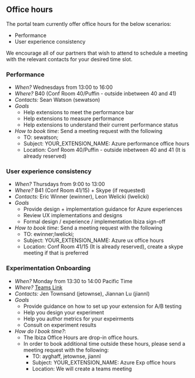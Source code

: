 <a name="office-hours"></a>
## Office hours

The portal team currently offer office hours for the below scenarios:

- Performance
- User experience consistency

We encourage all of our partners that wish to attend to schedule a meeting with the relevant contacts for your desired time slot.

<a name="office-hours-performance"></a>
### Performance

- *When?*  Wednesdays from 13:00 to 16:00
- *Where?* B40 (Conf Room 40/Puffin - outside inbetween 40 and 41)
- *Contacts:* Sean Watson (sewatson)
- *Goals*
    - Help extensions to meet the performance bar
    - Help extensions to measure performance 
    - Help extensions to understand their current performance status
- *How to book time*: Send a meeting request with the following
    - TO: sewatson;
    - Subject: YOUR_EXTENSION_NAME: Azure performance office hours
    - Location: Conf Room 40/Puffin - outside inbetween 40 and 41 (It is already reserved)


<a name="office-hours-user-experience-consistency"></a>
### User experience consistency

- *When?*  Thursdays from 9:00 to 13:00
- *Where?* B41 (Conf Room 41/15) + Skype (if requested)
- *Contacts:* Eric Winner (ewinner), Leon Welicki (lwelicki)
- *Goals*
    - Provide design + implementation guidance for Azure experiences
    - Review UX implementations and designs 
    - Formal design / experience / implementation Ibiza sign-off
- *How to book time*: Send a meeting request with the following
    - TO: ewinner;lwelicki;
    - Subject: YOUR_EXTENSION_NAME: Azure ux office hours
    - Location: Conf Room 41/15 (It is already reserved), create a skype meeting if that is preferred

<a name="office-hours-experimentation-onboarding"></a>
### Experimentation Onboarding

- *When?*  Monday from 13:30 to 14:00 Pacific Time
- *Where?* [Teams Link](https://teams.microsoft.com/l/meetup-join/19%3ameeting_ZGUyODUxZjktMzdhYi00YzhhLTg3ZDEtNmQzNzhiYmExNjBj%40thread.v2/0?context=%7b%22Tid%22%3a%2272f988bf-86f1-41af-91ab-2d7cd011db47%22%2c%22Oid%22%3a%22c4869557-ad6d-4e8e-804e-1b92437a15f1%22%7d)
- *Contacts:* Jen Townsand (jetownse), Jiannan Lu (jiannl)
- *Goals*
    - Provide guidance on how to set up your extension for A/B testing
    - Help you design your experiment 
    - Help you author metrics for your expeirments
    - Consult on experiment results
- *How do I book time?*: 
    - The Ibiza Office Hours are drop-in office hours. 
    - In order to book additional time outside these hours, please send a meeting request with the following:
        - TO: ayghaff, jetownse, jiannl
        - Subject: YOUR_EXTENSION_NAME: Azure Exp office hours
        - Location: We will create a teams meeting 


